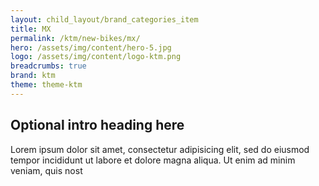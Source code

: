 ```yaml
---
layout: child_layout/brand_categories_item
title: MX
permalink: /ktm/new-bikes/mx/
hero: /assets/img/content/hero-5.jpg
logo: /assets/img/content/logo-ktm.png
breadcrumbs: true
brand: ktm
theme: theme-ktm
---
```


## Optional intro heading here

Lorem ipsum dolor sit amet, consectetur adipisicing elit, sed do eiusmod
tempor incididunt ut labore et dolore magna aliqua. Ut enim ad minim veniam,
quis nost